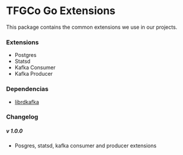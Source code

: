 TFGCo Go Extensions
===================

This package contains the common extensions we use in our projects.

### Extensions
* Postgres
* Statsd
* Kafka Consumer
* Kafka Producer

### Dependencias
* [librdkafka](https://github.com/edenhill/librdkafka)
  
### Changelog
##### v 1.0.0
- Posgres, statsd, kafka consumer and producer extensions
